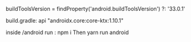 buildToolsVersion = findProperty('android.buildToolsVersion') ?: '33.0.1'

build.gradle: api "androidx.core:core-ktx:1.10.1"


inside /android  run :    npm i
Then yarn run android
